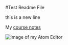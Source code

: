#Test Readme File

this is a new line

My [course notes](./notes.txt)

![Image of my Atom Editor](.Test/images/Screenshot.png)
